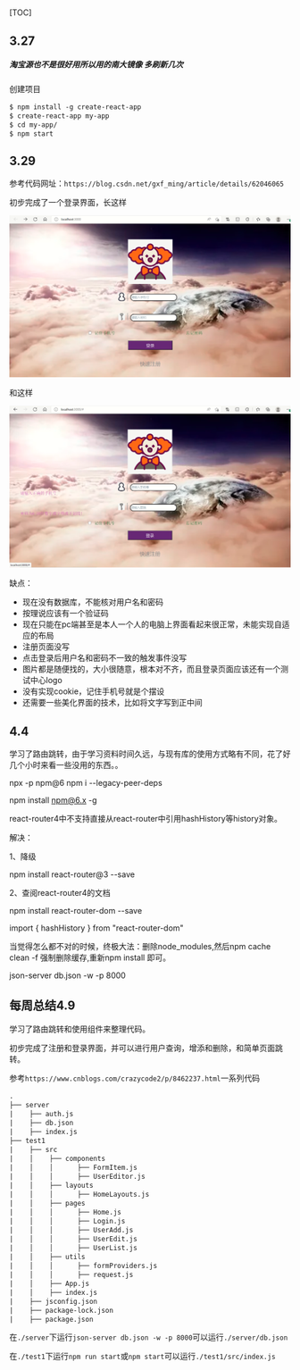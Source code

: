 # 

[TOC]

## 3.27

##### 淘宝源也不是很好用所以用的南大镜像 多刷新几次

创建项目

```
$ npm install -g create-react-app
$ create-react-app my-app
$ cd my-app/
$ npm start
```

## 3.29

参考代码网址：`https://blog.csdn.net/gxf_ming/article/details/62046065`

初步完成了一个登录界面，长这样

![](https://github.com/halipai/MYIMAGES/raw/main/reactImages/image1.png)

和这样

![](https://github.com/halipai/MYIMAGES/raw/main/reactImages/image2.png)

缺点：

- 现在没有数据库，不能核对用户名和密码
- 按理说应该有一个验证码
- 现在只能在pc端甚至是本人一个人的电脑上界面看起来很正常，未能实现自适应的布局
- 注册页面没写
- 点击登录后用户名和密码不一致的触发事件没写
- 图片都是随便找的，大小很随意，根本对不齐，而且登录页面应该还有一个测试中心logo
- 没有实现cookie，记住手机号就是个摆设
- 还需要一些美化界面的技术，比如将文字写到正中间

## 4.4

学习了路由跳转，由于学习资料时间久远，与现有库的使用方式略有不同，花了好几个小时来看一些没用的东西。。

npx -p npm@6 npm i --legacy-peer-deps

npm install npm@6.x -g

react-router4中不支持直接从react-router中引用hashHistory等history对象。

解决：

1、降级

npm install react-router@3 --save

2、查阅react-router4的文档

npm install react-router-dom --save

import { hashHistory } from "react-router-dom"

当觉得怎么都不对的时候，终极大法：删除node_modules,然后npm cache clean -f 强制删除缓存,重新npm install 即可。

json-server db.json -w -p 8000

## 每周总结4.9

学习了路由跳转和使用组件来整理代码。

初步完成了注册和登录界面，并可以进行用户查询，增添和删除，和简单页面跳转。

参考`https://www.cnblogs.com/crazycode2/p/8462237.html`一系列代码

```
.
├── server
|    ├── auth.js
|    ├── db.json
|    ├── index.js
├── test1
|    ├── src
|    │    ├── components
|    │    │      ├── FormItem.js
|    │    │      ├── UserEditor.js
|    │    ├── layouts
|    │    │      ├── HomeLayouts.js
|    │    ├── pages
|    │    │      ├── Home.js
|    │    │      ├── Login.js
|    │    │      ├── UserAdd.js
|    │    │      ├── UserEdit.js
|    │    │      ├── UserList.js
|    │    ├── utils
|    │    │      ├── formProviders.js
|    │    │      ├── request.js
|    │    ├── App.js
|    │    ├── index.js
|    ├── jsconfig.json
|    ├── package-lock.json
|    ├── package.json
```

在`./server`下运行`json-server db.json -w -p 8000`可以运行`./server/db.json`

在`./test1`下运行`npm run start`或`npm start`可以运行`./test1/src/index.js`

